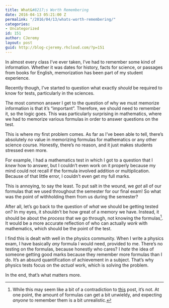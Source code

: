 ```yaml
---
title: What&#8217;s Worth Remembering
date: 2016-04-13 05:21:00 Z
permalink: "/2016/04/13/whats-worth-remembering/"
categories:
- Uncategorized
id: 151
author: CJeremy
layout: post
guid: http://blog-cjeremy.rhcloud.com/?p=151
---
```


In almost every class I&#8217;ve ever taken, I&#8217;ve had to remember some kind of information. Whether it was dates for history, facts for science, or passages from books for English, memorization has been part of my student experience.

Recently though, I&#8217;ve started to question what exactly _should_ be required to know for tests, particularly in the sciences.

The most common answer I get to the question of why we must memorize information is that it&#8217;s &#8220;important&#8221;. Therefore, we should need to remember it, so the logic goes. This was particularly surprising in mathematics, where we had to memorize various formulas in order to answer questions on the test.

This is where my first problem comes. As far as I&#8217;ve been able to tell, there&#8217;s absolutely _no_ value in memorizing formulas for mathematics or any other science course. Honestly, there&#8217;s no reason, and it just makes students stressed even more.

For example, I had a mathematics test in which I got to a question that I _knew_ how to answer, but I couldn&#8217;t even work on it properly because my mind could not recall if the formula involved addition or multiplication. Because of that little error, I couldn&#8217;t even get my full marks.

This is annoying, to say the least. To put salt in the wound, we _got_ all of our formulas that we used throughout the semester for our final exam! So what was the point of withholding them from us during the semester?

After all, let&#8217;s go back to the question of _what_ we should be getting tested on? In my eyes, it shouldn&#8217;t be how great of a memory we have. Instead, it should be about the _process_ that we go through, not knowing the formulas[^1]. It would be a more accurate reflection of who can actually _work_ with mathematics, which should be the point of the test.

I find this is dealt with well in the physics community. When I write a physics exam, I have basically _any_ formula I would need, provided to me. There&#8217;s no testing on the formulas, because honestly who cares? I _hate_ the idea of someone getting good marks because they remember more formulas than I do. It&#8217;s an absurd quantification of achievement in a subject. That&#8217;s why physics tests focus on the _actual_ work, which is solving the problem.

In the end, that&#8217;s what matters more.

[^1]: While this may seem like a bit of a contradiction to [this](http://blog-cjeremy.rhcloud.com/2016/02/08/just-give-me-the-formula/) post, it&#8217;s not. At one point, the amount of formulas can get a bit unwieldy, and expecting _anyone_ to remember them is a bit unrealistic.